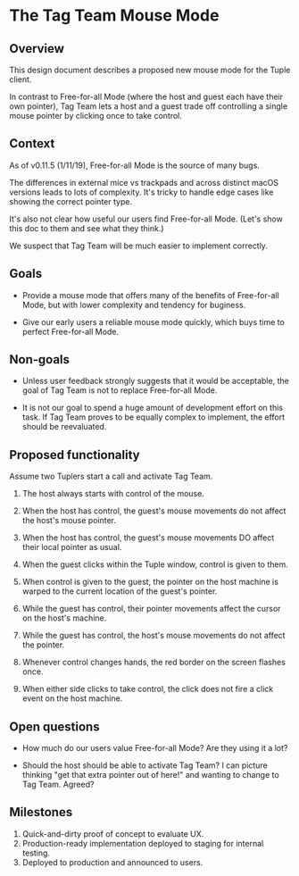 # The Tag Team Mouse Mode

## Overview

This design document describes a proposed new mouse mode for the Tuple client.

In contrast to Free-for-all Mode (where the host and guest each have their own
pointer), Tag Team lets a host and a guest trade off controlling a single mouse
pointer by clicking once to take control.


## Context

As of v0.11.5 (1/11/19), Free-for-all Mode is the source of many bugs. 

The differences in external mice vs trackpads and across distinct macOS
versions leads to lots of complexity. It's tricky to handle edge cases like
showing the correct pointer type.

It's also not clear how useful our users find Free-for-all Mode. (Let's show
this doc to them and see what they think.)

We suspect that Tag Team will be much easier to implement correctly.


## Goals

- Provide a mouse mode that offers many of the benefits of Free-for-all Mode,
  but with lower complexity and tendency for buginess.

- Give our early users a reliable mouse mode quickly, which buys time to
  perfect Free-for-all Mode.


## Non-goals

- Unless user feedback strongly suggests that it would be acceptable, the goal
  of Tag Team is not to replace Free-for-all Mode.

- It is not our goal to spend a huge amount of development effort on this task.
  If Tag Team proves to be equally complex to implement, the effort should be
  reevaluated.


## Proposed functionality

Assume two Tuplers start a call and activate Tag Team.

1. The host always starts with control of the mouse.

2. When the host has control, the guest's mouse movements do not affect the
host's mouse pointer.

3. When the host has control, the guest's mouse movements DO affect their local
pointer as usual.

4. When the guest clicks within the Tuple window, control is given to them.

5. When control is given to the guest, the pointer on the host machine is
warped to the current location of the guest's pointer.

6. While the guest has control, their pointer movements affect the cursor on
the host's machine.

7. While the guest has control, the host's mouse movements do not affect the
pointer.

8. Whenever control changes hands, the red border on the screen flashes once.

9. When either side clicks to take control, the click does not fire a click
event on the host machine.


## Open questions

- How much do our users value Free-for-all Mode? Are they using it a lot?

- Should the host should be able to activate Tag Team? I can picture thinking
  "get that extra pointer out of here!" and wanting to change to Tag Team.
  Agreed?


## Milestones

1. Quick-and-dirty proof of concept to evaluate UX.
2. Production-ready implementation deployed to staging for internal testing.
3. Deployed to production and announced to users.

